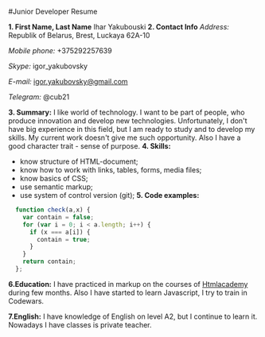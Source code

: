 #Junior Developer Resume

**1. First Name, Last Name**
  Ihar Yakubouski
**2. Contact Info**
*Address:* Republik of Belarus, Brest, Luckaya 62A-10

*Mobile phone:* +375292257639

*Skype:*  igor_yakubovsky

*E-mail:* igor.yakubovsky@gmail.com

*Telegram:* @cub21

**3. Summary:**
I like world of technology. I want to be part of people, who produce innovation and develop new technologies. Unfortunately, I don't have big experience in this field, but I am ready to study and to develop my skills. My current work doesn't give me such opportunity. Also I have a good character trait - sense of purpose.
**4. Skills:**
   - know structure of HTML-document;
   - know how to work with links, tables, forms, media files;
   - know basics of CSS;
   - use semantic markup;
   - use system of control version (git);
**5. Code examples:**
  ```javascript
    function check(a,x) {
      var contain = false;
      for (var i = 0; i < a.length; i++) {
        if (x === a[i]) {
          contain = true;
        }
      }
      return contain;
    };
  ```
**6.Education:**
I have practiced in markup on the courses of [Htmlacademy](https://htmlacademy.ru/profile/id885695) during few months. Also I have started to learn Javascript, I try to train in Codewars.

**7.English:**
 I have knowledge of English on level A2, but I continue to learn it. Nowadays I have classes is private teacher.
